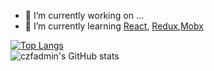 - 🔭 I’m currently working on ...
- 🌱 I’m currently learning [React](https://reactjs.org/), [Redux](https://redux.js.org/),[Mobx](https://mobx.js.org/)
<!-- 
- 👯 I’m looking to collaborate on ...
- 🤔 I’m looking for help with ...
- 💬 Ask me about ...
- 📫 How to reach me: ...
- 😄 Pronouns: ...
- ⚡ Fun fact: ...
Languages and Tools:
-->


[![Top Langs](https://github-readme-stats-nu-pied.vercel.app/api/top-langs/?username=czfadmin&layout=compact)](https://github.com/czfadmin/github-readme-stats)
<br/>
![czfadmin's GitHub stats](https://github-readme-stats-nu-pied.vercel.app/api?username=czfadmin&show_icons=true)

<!--
**czfadmin/czfadmin** is a ✨ _special_ ✨ repository because its `README.md` (this file) appears on your GitHub profile.

Here are some ideas to get you started:


-->
